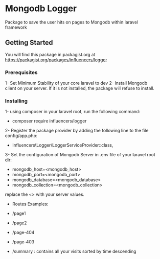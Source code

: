 # Mongodb Logger

Package to save the user hits on pages to Mongodb within laravel framework

## Getting Started

You will find this package in packagist.org at https://packagist.org/packages/influencers/logger 

### Prerequisites

1- Set Minimum Stability of your core laravel to dev
2- Install Mongodb client on your server. If it is not installed, the package will refuse to install.

### Installing

1- using composer in your laravel root, run the following command:
- composer require influencers/logger

2- Register the package provider by adding the following line to the file config/app.php:

- Influencers\Logger\LoggerServiceProvider::class,

3- Set the configuration of Mongodb Server in .env file of your laravel root dir:
- mongodb_host=<mongodb_host>
- mongodb_port=<mongodb_port>
- mongodb_database=<mongodb_database>
- mongodb_collection=<mongodb_collection>

replace the <> with your server values.

- Routes Examples:

- /page1
- /page2
- /page-404
- /page-403
- /summary : contains all your visits sorted by time descending
